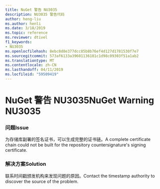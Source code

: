 ```yaml
---
title: NuGet 警告 NU3035
description: NU3035 警告代码
author: heng-liu
ms.author: henli
ms.date: 3/18/2019
ms.topic: reference
ms.reviewer: dtivel
f1_keywords:
- NU3035
ms.openlocfilehash: 8ebc8d8e377dcc85b8b76ef4d127d1781530f7e7
ms.sourcegitcommit: 573af6133a39601136181c1d98c09303f51a1ab2
ms.translationtype: MT
ms.contentlocale: zh-CN
ms.lasthandoff: 04/11/2019
ms.locfileid: "59509419"
---
```

# <a name="nuget-warning-nu3035"></a><span data-ttu-id="1b786-103">NuGet 警告 NU3035</span><span class="sxs-lookup"><span data-stu-id="1b786-103">NuGet Warning NU3035</span></span>

### <a name="issue"></a><span data-ttu-id="1b786-104">问题</span><span class="sxs-lookup"><span data-stu-id="1b786-104">Issue</span></span>

<span data-ttu-id="1b786-105">为存储库副署的签名证书，可以生成完整的证书链。</span><span class="sxs-lookup"><span data-stu-id="1b786-105">A complete certificate chain could not be built for the repository countersignature's signing certificate.</span></span>


### <a name="solution"></a><span data-ttu-id="1b786-106">解决方案</span><span class="sxs-lookup"><span data-stu-id="1b786-106">Solution</span></span>

<span data-ttu-id="1b786-107">联系时间戳颁发机构来发现问题的原因。</span><span class="sxs-lookup"><span data-stu-id="1b786-107">Contact the timestamp authority to discover the source of the problem.</span></span>
